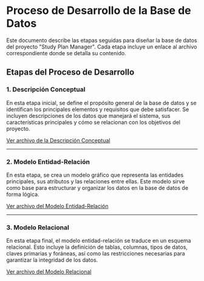 # Proceso de Desarrollo de la Base de Datos

Este documento describe las etapas seguidas para diseñar la base de datos del proyecto "Study Plan Manager". Cada etapa incluye un enlace al archivo correspondiente donde se detalla su contenido.

## Etapas del Proceso de Desarrollo

### 1. Descripción Conceptual
En esta etapa inicial, se define el propósito general de la base de datos y se identifican los principales elementos y requisitos que debe satisfacer. Se incluyen descripciones de los datos que manejará el sistema, sus características principales y cómo se relacionan con los objetivos del proyecto.

[Ver archivo de la Descripción Conceptual](Planificacion_Base_De_Datos/Descripcion_Conceptual.md)

---

### 2. Modelo Entidad-Relación
En esta etapa, se crea un modelo gráfico que representa las entidades principales, sus atributos y las relaciones entre ellas. Este modelo sirve como base para estructurar y organizar los datos en la base de datos de forma lógica.

[Ver archivo del Modelo Entidad-Relación](Planificacion_Base_De_Datos/Modelo_Entidad-Relacion.md)

---

### 3. Modelo Relacional
En esta etapa final, el modelo entidad-relación se traduce en un esquema relacional. Esto incluye la definición de tablas, columnas, tipos de datos, claves primarias y foráneas, así como las restricciones necesarias para garantizar la integridad de los datos.

[Ver archivo del Modelo Relacional](Planificacion_Base_De_Datos/Modelo_Relacional.md)
